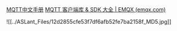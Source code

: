 [MQTT中文手册](https://www.yuanxiapi.cn/api/lanzou/?url=https://aslant.lanzoul.com/ivR2o1z0ddjc&type=down)
[MQTT 客户端库 & SDK 大全 | EMQX (emqx.com)](https://www.emqx.com/zh/mqtt-client-sdk)

![[../ASLant_Files/12d2855cfe53f7df6afb52fe7ba2158f_MD5.jpg]]